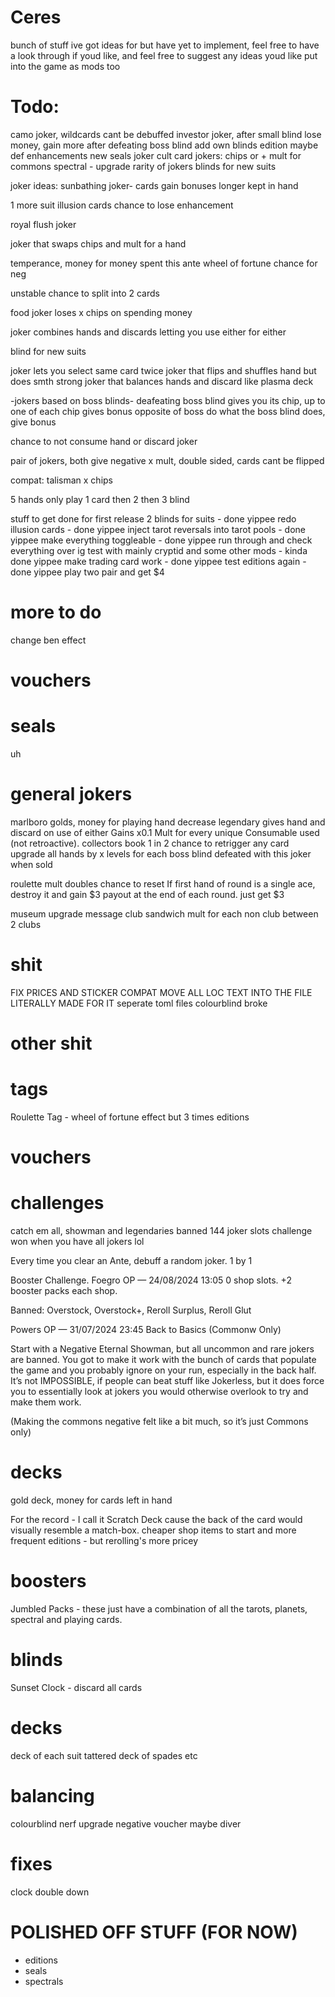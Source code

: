# Ceres

bunch of stuff ive got ideas for but have yet to implement, feel free to have a look
through if youd like, and feel free to suggest any ideas youd like put into the game
as mods too

# Todo:

camo joker, wildcards cant be debuffed
investor joker, after small blind lose money, gain more after defeating boss blind
add own blinds
edition maybe
def enhancements
new seals
joker cult
card jokers: chips or + mult for commons
spectral - upgrade rarity of jokers
blinds for new suits

joker ideas:
sunbathing joker- cards gain bonuses longer kept in hand

1 more suit
illusion cards
chance to lose enhancement

royal flush joker

joker that swaps chips and mult for a hand

temperance, money for money spent this ante
wheel of fortune
chance for neg

unstable chance to split into 2 cards

food joker loses x chips on spending money

joker combines hands and discards letting you use either for either

blind for new suits

joker lets you select same card twice
joker that flips and shuffles hand but does smth strong
joker that balances hands and discard like plasma deck

-jokers based on boss blinds-
deafeating boss blind gives you its chip, up to one of each
chip gives bonus opposite of boss
do what the boss blind does, give bonus

chance to not consume hand or discard joker

pair of jokers, both give negative x mult, 
double sided, cards cant be flipped

compat: talisman x chips

5 hands
only play 1 card
then 2 
then 3 blind

stuff to get done for first release
2 blinds for suits - done yippee
redo illusion cards - done yippee
inject tarot reversals into tarot pools - done yippee
make everything toggleable - done yippee
run through and check everything over ig
test with mainly cryptid and some other mods - kinda done yippee
make trading card work - done yippee
test editions again - done yippee
play two pair and get $4

# more to do
change ben effect
# vouchers

# seals

uh

# general jokers

marlboro golds, money for playing hand decrease 
legendary gives hand and discard on use of either
Gains x0.1 Mult for every unique Consumable used (not retroactive). collectors book
1 in 2 chance to retrigger any card
upgrade all hands by x levels for each boss blind defeated with this joker when sold

roulette
mult doubles chance to reset
If first hand of round is a single ace, destroy it and gain $3 payout at the end of each round.  just get $3

museum upgrade message
club sandwich mult for each non club between 2 clubs

# shit

FIX PRICES AND STICKER COMPAT
MOVE ALL LOC TEXT INTO THE FILE LITERALLY MADE FOR IT
seperate toml files
colourblind broke

# other shit

# tags
Roulette Tag - wheel of fortune effect but 3 times
editions

# vouchers

# challenges

catch em all, showman and legendaries banned
144 joker slots
challenge won when you have all jokers lol

Every time you clear an Ante, debuff a random joker. 1 by 1

Booster Challenge.
Foegro
OP
 — 24/08/2024 13:05
0 shop slots. +2 booster packs each shop.

Banned: Overstock, Overstock+, Reroll Surplus, Reroll Glut 


Powers
OP
 — 31/07/2024 23:45
Back to Basics (Commonw Only)

Start with a Negative Eternal Showman, but all uncommon and rare jokers are banned. You got to make it work with the bunch of cards that populate the game and you probably ignore on your run, especially in the back half. It’s not IMPOSSIBLE, if people can beat stuff like Jokerless, but it does force you to essentially look at jokers you would otherwise overlook to try and make them work.

(Making the commons negative felt like a bit much, so it’s just Commons only)

# decks

gold deck, money for cards left in hand

For the record - I call it Scratch Deck cause the back of the card would visually resemble a match-box.
cheaper shop items to start and more frequent editions - but rerolling's more pricey

# boosters
Jumbled Packs - these just have a combination of all the tarots, planets, spectral and playing cards.

# blinds
Sunset Clock - discard all cards

# decks
deck of each suit
tattered deck of spades etc

# balancing

colourblind nerf
upgrade negative voucher
maybe diver

# fixes

clock
double down

# POLISHED OFF STUFF (FOR NOW)

- editions
- seals
- spectrals